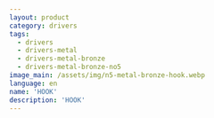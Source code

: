 ```yaml
---
layout: product
category: drivers
tags:
  - drivers
  - drivers-metal
  - drivers-metal-bronze
  - drivers-metal-bronze-no5
image_main: /assets/img/n5-metal-bronze-hook.webp
language: en
name: 'HOOK'
description: 'HOOK'
---
```

